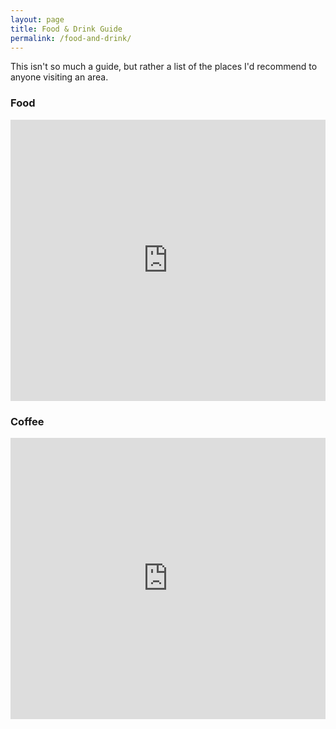 ```yaml
---
layout: page
title: Food & Drink Guide
permalink: /food-and-drink/
---
```


This isn't so much a guide, but rather a list of the places I'd recommend to anyone visiting an area. 

### Food

<iframe src="https://guides.apple.com/?ug=ChpHb29kIEZpbmRzIC0gUGxhY2VzIFRvIEVhdBINCK5NEKL7sNK0hpz0CxIOCK5NEIDGh%2BzAgoeHrwESDQiuTRDw4MqXhrDVoGoSDgiuTRD%2F0OienI7oyvMBEg0Irk0QvqrquNuqnoF1Eg0Irk0Qtvydnu3rlopSEg4Irk0Qr6nJzZqV68bJARIOCK5NEP%2FMlZ2RydGGvgESDQiuTRDNx7zjvNuojSISDgiuTRCSuva56YG4ocwBEg4Irk0Qr7DbsvOVh6zaARINCK5NEIifl%2FCcj4GpaxINCK5NEKWti5Gc3MvyUw%3D%3D" width="100%" height="450" frameBorder="0" class="maps-guide-embed" style="pointer-events: none;"></iframe>

### Coffee

<iframe src="https://guides.apple.com/?ug=ChNHb29kIEZpbmRzIC0gQ29mZmVlEg4Irk0Qn628qLnf86mEARINCK5NELDI5p%2F8lq%2BrARIOCK5NEPr1o8PqwKDi3gESDQiuTRDMurGY5vrz2x4SDQiuTRCz3JDft%2Fzb%2BzYSDgiuTRD%2F2ZupreunnKkBEg0Irk0Qi4Kz6Kip6fN2Eg4Irk0Ql5XwlfXl3MbTARINCK5NEL%2BN59OqofaneBINCK5NEN3M767ujviNfRINCK5NEIiMzpfp2%2BWFFhIOCK5NEJHb1O7Z%2Bvye6QESDQiuTRDD%2Ff%2FOiJGCpUISDgiuTRDGi%2BiFgpDL%2FMABEg4Irk0Q9fbM2Myk0ejJARIOCK5NEJ%2FM%2B5qqie7bhQESDgiuTRDBp9G9ppay8IsBEg0Irk0Q4cKU6OTa0ugi" width="100%" height="450" frameBorder="0" class="maps-guide-embed" style="pointer-events: none;"></iframe>
